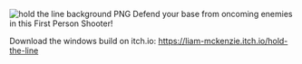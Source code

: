 
![hold the line background PNG](https://github.com/user-attachments/assets/74631760-38af-4d31-8ff4-d2c5aa593a28)
Defend your base from oncoming enemies in this First Person Shooter!


Download the windows build on itch.io: https://liam-mckenzie.itch.io/hold-the-line
